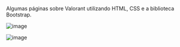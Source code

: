 Algumas páginas sobre Valorant utilizando HTML, CSS e a biblioteca Bootstrap.

![image](https://user-images.githubusercontent.com/99039864/195963648-7133082b-3a0b-449c-b1df-5088e86a898a.png)

![image](https://user-images.githubusercontent.com/99039864/195963719-a5c82ed7-21c2-45c4-aa61-0adc7ac874ac.png)
